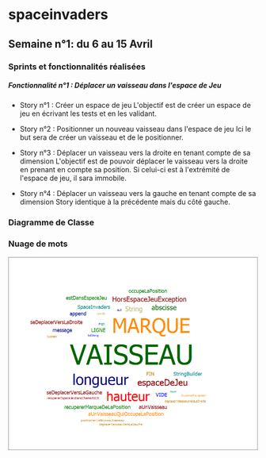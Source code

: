 # spaceinvaders
## Semaine n°1: du 6 au 15 Avril
### Sprints et fonctionnalités réalisées

##### Fonctionnalité n°1 : Déplacer un vaisseau dans l'espace de Jeu

- Story n°1 : Créer un espace de jeu
L'objectif est de créer un espace de jeu en écrivant les tests et en les validant.

- Story n°2 : Positionner un nouveau vaisseau dans l'espace de jeu
Ici le but sera de créer un vaisseau et de le positionner.

- Story n°3 : Déplacer un vaisseau vers la droite en tenant compte de sa dimension
L'objectif est de pouvoir déplacer le vaisseau vers la droite en prenant en compte sa position. Si celui-ci est à l'extrémité de l'espace de jeu, il sara immobile.

- Story n°4 : Déplacer un vaisseau vers la gauche en tenant compte de sa dimension
Story identique à la précédente mais du côté gauche.

### Diagramme de Classe


### Nuage de mots
![Nuage de mots](/Images/nuageMot.png)

